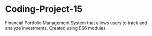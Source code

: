 # Coding-Project-15
Financial Portfolio Management System that allows users to track and analyze investments. Created using ES6 modules 